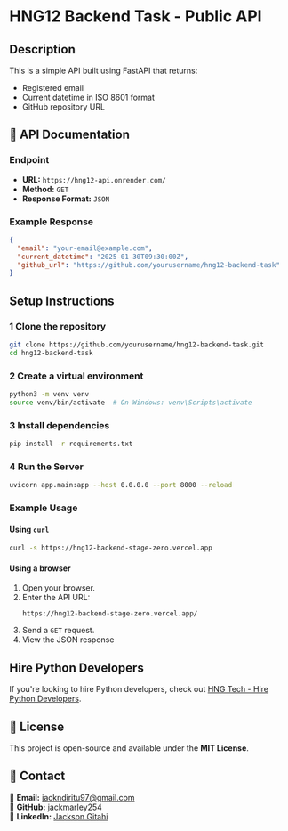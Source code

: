 # HNG12 Backend Task - Public API

## Description
This is a simple API built using FastAPI that returns:
- Registered email
- Current datetime in ISO 8601 format
- GitHub repository URL

## 📌 API Documentation

### Endpoint

- **URL:** `https://hng12-api.onrender.com/`
- **Method:** `GET`
- **Response Format:** `JSON`

### Example Response

```json
{
  "email": "your-email@example.com",
  "current_datetime": "2025-01-30T09:30:00Z",
  "github_url": "https://github.com/yourusername/hng12-backend-task"
}
```

## Setup Instructions

### 1 Clone the repository

```bash
git clone https://github.com/yourusername/hng12-backend-task.git
cd hng12-backend-task
```


### 2 Create a virtual environment
```bash
python3 -m venv venv
source venv/bin/activate  # On Windows: venv\Scripts\activate
```
### 3 Install dependencies

```bash
pip install -r requirements.txt
```

### 4 Run the Server

```bash
uvicorn app.main:app --host 0.0.0.0 --port 8000 --reload
```

### Example Usage

#### Using `curl`

```bash
curl -s https://hng12-backend-stage-zero.vercel.app
```

#### Using a browser 

1. Open  your browser.
2. Enter the API URL:
   ```
   https://hng12-backend-stage-zero.vercel.app/
   ```
3. Send a `GET` request.
4. View the JSON response

## Hire Python Developers

If you're looking to hire Python developers, check out [HNG Tech - Hire Python Developers](https://hng.tech/hire/python-developers).

## 📝 License

This project is open-source and available under the **MIT License**.

## 📢 Contact

💎 **Email:** [jackndiritu97@gmail.com](mailto:jackndiritu97@gmail.com)\
🔗 **GitHub:** [jackmarley254](https://github.com/jackmarley254)\
🔗 **LinkedIn:** [Jackson Gitahi](https://linkedin.com/in/jackson-gitahi)
